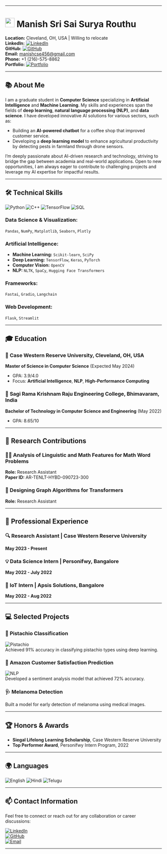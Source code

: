 

---

# <img src="https://img.icons8.com/fluency/48/000000/user.png" width="30"/> **Manish Sri Sai Surya Routhu**

**Location:** Cleveland, OH, USA | Willing to relocate  
**LinkedIn:** [![LinkedIn](https://img.shields.io/badge/LinkedIn-Connect-blue)](https://linkedin.com/in/manishcse456)  
**GitHub:** [![GitHub](https://img.shields.io/badge/GitHub-Portfolio-brightgreen)](https://github.com/manishFromShambala)  
**Email:** manishcse456@gmail.com  
**Phone:** +1 (216)-575-8862  
**Portfolio:** [![Portfolio](https://img.shields.io/badge/Portfolio-Streamlit-blue)](https://manish.streamlit.app)

---

## 📚 **About Me**
I am a graduate student in **Computer Science** specializing in **Artificial Intelligence** and **Machine Learning**. My skills and experiences span the fields of **deep learning**, **natural language processing (NLP)**, and **data science**. I have developed innovative AI solutions for various sectors, such as:

- Building an **AI-powered chatbot** for a coffee shop that improved customer service.
- Developing a **deep learning model** to enhance agricultural productivity by detecting pests in farmland through drone sensors.

I’m deeply passionate about AI-driven research and technology, striving to bridge the gap between academia and real-world applications. Open to new opportunities, I am always eager to contribute to challenging projects and leverage my AI expertise for impactful results.


---

## 🛠 **Technical Skills**

![Python](https://img.shields.io/badge/-Python-3776AB?logo=python&logoColor=white&style=flat) ![C++](https://img.shields.io/badge/-C++-00599C?logo=cplusplus&logoColor=white&style=flat) ![TensorFlow](https://img.shields.io/badge/-TensorFlow-FF6F00?logo=tensorflow&logoColor=white&style=flat) ![SQL](https://img.shields.io/badge/-SQL-4169E1?logo=postgresql&logoColor=white&style=flat)

### **Data Science & Visualization:**  
`Pandas`, `NumPy`, `Matplotlib`, `Seaborn`, `Plotly`

### **Artificial Intelligence:**  
- **Machine Learning:** `Scikit-learn`, `SciPy`  
- **Deep Learning:** `TensorFlow`, `Keras`, `PyTorch`  
- **Computer Vision:** `OpenCV`  
- **NLP:** `NLTK`, `SpaCy`, `Hugging Face Transformers`

### **Frameworks:**  
`Fastai`, `Gradio`, `Langchain`

### **Web Development:**  
`Flask`, `Streamlit`

---

## 🎓 **Education**

### 📍 **Case Western Reserve University, Cleveland, OH, USA**  
**Master of Science in Computer Science** (Expected May 2024)  
- GPA: 3.9/4.0  
- Focus: **Artificial Intelligence**, **NLP**, **High-Performance Computing**

### 📍 **Sagi Rama Krishnam Raju Engineering College, Bhimavaram, India**  
**Bachelor of Technology in Computer Science and Engineering** (May 2022)  
- GPA: 8.65/10

---

## 🔬 **Research Contributions**

### 🧑‍🔬 **Analysis of Linguistic and Math Features for Math Word Problems**
**Role:** Research Assistant  
**Paper ID:** AR-TENLT-HYBD-090723-300

### 🧠 **Designing Graph Algorithms for Transformers**
**Role:** Research Assistant

---

## 💼 **Professional Experience**

### 🔍 **Research Assistant** | Case Western Reserve University  
**May 2023 - Present**

### 💡 **Data Science Intern** | Personifwy, Bangalore  
**May 2022 - July 2022**

### 🚀 **IoT Intern** | Apsis Solutions, Bangalore  
**May 2022 - Aug 2022**

---

## 💻 **Selected Projects**

### 🌰 **Pistachio Classification**  
![Pistachio](https://img.shields.io/badge/-Deep_Learning-orange)  
Achieved 91% accuracy in classifying pistachio types using deep learning.

### 🛒 **Amazon Customer Satisfaction Prediction**  
![NLP](https://img.shields.io/badge/-Sentiment_Analysis-yellowgreen)  
Developed a sentiment analysis model that achieved 72% accuracy.

### 🩺 **Melanoma Detection**  
Built a model for early detection of melanoma using medical images.

---

## 🏆 **Honors & Awards**

- **Siegal Lifelong Learning Scholarship**, Case Western Reserve University
- **Top Performer Award**, Personifwy Intern Program, 2022

---

## 🌍 **Languages**

![English](https://img.shields.io/badge/-English-blue) ![Hindi](https://img.shields.io/badge/-Hindi-yellow) ![Telugu](https://img.shields.io/badge/-Telugu-green)

---

## 📫 **Contact Information**

Feel free to connect or reach out for any collaboration or career discussions:

[![LinkedIn](https://img.shields.io/badge/LinkedIn-Connect-blue)](https://linkedin.com/in/manishcse456)  
[![GitHub](https://img.shields.io/badge/GitHub-Portfolio-brightgreen)](https://github.com/manishFromShambala)  
[![Email](https://img.shields.io/badge/Email-Contact-red)](mailto:manishcse456@gmail.com)

---
